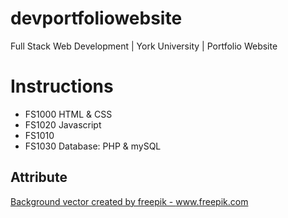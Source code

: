 # devportfoliowebsite
Full Stack Web Development  | York University  | Portfolio Website

# Instructions
- FS1000
  HTML & CSS
- FS1020
  Javascript
- FS1010
- FS1030
  Database: PHP & mySQL

## Attribute
<a href="https://www.freepik.com/free-photos-vectors/background">Background vector created by freepik - www.freepik.com</a>
